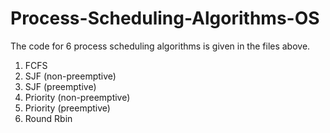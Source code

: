 # Process-Scheduling-Algorithms-OS

The code for 6 process scheduling algorithms is given in the files above.
1. FCFS
2. SJF (non-preemptive)
3. SJF (preemptive)
4. Priority (non-preemptive)
5. Priority (preemptive)
6. Round Rbin
